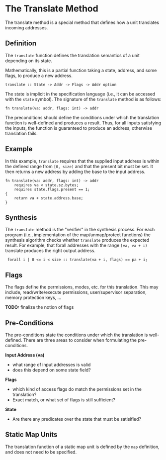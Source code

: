 # The Translate Method

The translate method is a special method that defines how a unit translates
incoming addresses.

## Definition

The `translate` function defines the translation semantics of a unit depending
on its state.

Mathematically, this is a partial function taking a state, address, and some flags,
to produce a new address.

```
translate :: State -> Addr -> Flags -> Addr option
```

The state is implicit in the specification language (i.e., it can be accessed with
the `state` symbol). The signature of the `translate` method is as follows:

```vrs
fn translate(va: addr, flags: int) -> addr
```

The preconditions should define the conditions under which the translation function
is well-defined and produces a result. Thus, for all inputs satisfying the inputs,
the function is guaranteed to produce an address, otherwise translation fails.

## Example

In this example, `translate` requires that the supplied input address is within the
defined range from `[0, size)` and that the present bit must be set. It then returns
a new address by adding the base to the input address.

```vrs
fn translate(va: addr, flags: int) -> addr
    requires va < state.sz.bytes;
    requires state.flags.present == 1;
{
    return va + state.address.base;
}
```

## Synthesis

The `translate` method is the "verifier" in the synthesis process. For each program
(i.e., implementation of the map/unmap/protect functions) the synthesis algorithm
checks whether `translate` produces the expected result.
For example, that forall addresses with the range `[va, va + i)` translate produces
the right output address.
```
 forall i | 0 <= i < size :: translate(va + i, flags) == pa + i;
```

## Flags

The flags define the permissions, modes, etc. for this translation.  This may include,
read/write/execute permissions, user/supervisor separation, memory protection keys, ...

**TODO:** finalize the notion of flags

## Pre-Conditions

The pre-conditions state the conditions under which the translation is well-defined.
There are three areas to consider when formulating the pre-conditions.

**Input Address (va)**
 - what range of input addresses is valid
 - does this depend on some state field?

**Flags**
 - which kind of access flags do match the permissions set in the translation?
 - Exact match, or what set of flags is still sufficient?

**State**
 - Are there any predicates over the state that must be satisified?



## Static Map Units

The translation function of a static map unit is defined by the `map` definition,
and does not need to be specified.
